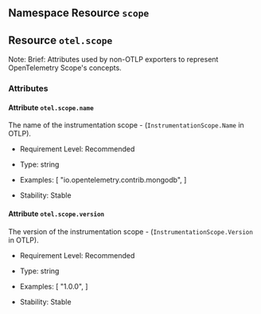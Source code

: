 ## Namespace Resource `scope`



## Resource `otel.scope`

Note: 
Brief: Attributes used by non-OTLP exporters to represent OpenTelemetry Scope's concepts.

### Attributes


#### Attribute `otel.scope.name`

The name of the instrumentation scope - (`InstrumentationScope.Name` in OTLP).


- Requirement Level: Recommended
  
- Type: string
- Examples: [
    "io.opentelemetry.contrib.mongodb",
]
  
- Stability: Stable
  
  
#### Attribute `otel.scope.version`

The version of the instrumentation scope - (`InstrumentationScope.Version` in OTLP).


- Requirement Level: Recommended
  
- Type: string
- Examples: [
    "1.0.0",
]
  
- Stability: Stable
  
  
  